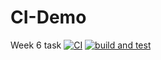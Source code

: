 # CI-Demo
Week 6 task
[![CI](https://github.com/EllieT29/CI-Demo/actions/workflows/blank.yml/badge.svg)](https://github.com/EllieT29/CI-Demo/actions/workflows/blank.yml)
[![build and test](https://github.com/EllieT29/CI-Demo/actions/workflows/build-and-test.yml/badge.svg)](https://github.com/EllieT29/CI-Demo/actions/workflows/build-and-test.yml)
